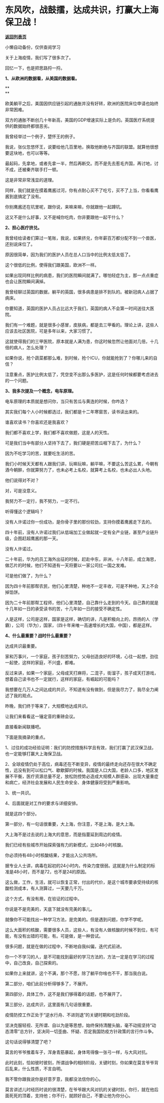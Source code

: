 # 东风吹，战鼓擂，达成共识，打赢大上海保卫战！

[**返回列表页**](/gzh/记忆承载)

小懒自动备份，仅供查阅学习

关于上海疫情，我们写了很多次了。

  

回忆一下，也是把思路捋一捋。  

  

 **1、从欧洲的数据看，从美国的数据看。**

 **  
**

欧美躺平之后，美国因供应链引起的通胀并没有好转，欧洲的医院床位申请也始终非常困难。  

  

双方的通胀不断创几十年新高，美国的GDP增速实际上是负的。英国医疗系统提供的数据始终都很恶劣。

  

我曾经举过一个例子，楚怀王的例子。

  

我说，张仪忽悠怀王，说要给他几百里地，换取他断绝与齐国的联盟。就算他很想要这块地，也可以等等。

  

最起码，先拿地，或者先拿一半，然后再断交。而不是先去惹毛齐国，再讨地，讨不成，还被秦齐联手打一顿。

  

这是非常非常浅显的道理。

  

同样，我们就是在摸着鹰酱过河，你有点耐心买不了吃亏，买不了上当，你看看鹰酱到底搞定了没有。  

  

你别鹰酱还在坑里呢，跟你说，来嘛来嘛，你就跟他一起蹲坑。  

  

这又不是什么好事，又不是喊你吃肉，你非要跟他一起干什么？

  

 **2、担心医疗挤兑。**

  

我曾经给读者们算过一笔账，我说，如果挤兑，你年薪百万都分配不到一个兽医，还别说床位了。  

  

原因很简单，因为我们的医护人员在总人口当中的比例太低太低了。

  

这个很低的比例，使得我们跟美国，欧洲不一样。  

  

如果出现同样比例的病患，我们的医院瞬间就满了。哪怕轻症为主，那一点点重症也会让医院瞬间满掉。

  

我曾经聊过英国的数据，躺平的英国，很多病患是排不到队的。被新冠病人占据了病床。

  

你要知道，英国的医护人员占比远大于我们，英国的病人不会第一时间送往大医院。

  

我们有一个难题，就是很多小感冒，皮肤病，都是去三甲看的。理论上讲，这些人应该去社区医院，可是多年以来，大家习惯了。  

  

这就使得我们的三甲医院，原本就是人满为患，你这时候忽然让他面对几倍，十几倍的病人，怎么处理？  

  

如果你说，抢个蔬菜都那么难，到时候，抢个ICU，你就能抢到了？你哪儿来的自信？  

  

注意重点，医护比例太低了，凭空变不出那么多医护，这是任何时候都要考虑进去的一个问题。

  

 **3、我多次提及一个概念，电车原理。**

  

电车原理的本质就是想问你，当只有苦瓜与黄连的时候，你咋选？  

  

其实我们每个人小时候都选过，我们都是十二年寒窗苦，读书读出来的。

  

谁喜欢读书？你喜欢还是我喜欢？  

  

我们都不喜欢上学，我们都不喜欢做题，这是人的天性。

  

可是我们当中有部分人坚持下去了，我们硬是把苦瓜咽下去了，为什么？  

  

因为不吃学习的苦，就要吃生活的苦。

  

我们小时候天天都有人跟我们讲，玩嘛玩嘛，躺平嘛，不要这么苦这么累，今朝有酒今朝醉，你就算努力了，也未必考上名校，就算考上名校，也未必出人头地。  

  

他们说得对不对？

  

对，可是没意义。

  

我努力不一定行，我不努力，一定不行。

  

听得懂这个逻辑吗？

  

没有人许诺过你一份成功，是你骨子里的那份较劲，支持你摸着鹰酱走下去的。  

  

四十年前，没有人许诺过我们从低端加工业做起就一定有全产业链，甚至产业链升级，企图赶超鹰酱的那一天。  

  

没有人许诺过。

  

二十年前，华为的员工海外出征的时候，赶赴中东，非洲，十八年前，成立海思，做芯片的时候，他们不知道有一天将要以一家公司扛一国之发难。  

  

可是他们做了，为什么？  

  

因为四十年前那帮农民，他们心里清楚，种地不一定丰收，可是不种地，天上不会掉馅饼。

  

因为二十年前那帮工程师，他们心里清楚，自己靠什么走到的今天。自己靠的就是十几年如一日的承受读书的苦，十几年如一日的接受不确定性。

  

人是这样，公司是这样，国家是这样，确切的讲，凡是积极向上的，昂扬的人（学霸），公司（华为），国家，（四十年来唯一高速增长的大国，中国），都是这样。

  

 **4、什么最重要？战时什么最重要？**

  

达成共识最重要。

  

家和万事兴，一个家庭，孩子刻苦努力，父母创造良好的环境，心往一起想，劲往一起使，这样的家庭，不兴盛，都难。  

  

反过来讲，如果一个家庭，父母成天打麻将，二混子，街溜子，孩子成天打游戏，想着自己读书也不一定就行，这样的家庭，有崛起的可能吗？

  

我想要在几万人之间达成的共识，不知道有没有做到，但是我尽力了，我尽全力阐述了我的观点。  

  

昨晚，我们终于等来了，大规模地达成共识。  

  

让我们来看看这一锤定音的重磅会议。

  

直接看新闻联播吧。

  

  

下面是我摘录的重点。

  

1、过往的成功经验证明：我们的防控措施科学且有效，我们打赢了武汉保卫战，也一定能够打赢大上海保卫战。

  

2、全球疫情仍处于高位，病毒还在不断变异，疫情的最终走向还存在很大不确定性，远没有到可以松口气、歇歇脚的时候。我国是人口大国，老龄人口多，地区发展不平衡，医疗资源总量不足，放松防控势必造成大规模人群感染、出现大量重症和病亡，经济社会发展和人民生命安全、身体健康将受到严重影响。  

  

3、统一共识。  

  

4、后面就是对工作的要求与详细安排。

  

就是这四个部分。

  

第一部分，有一句话很重要，大上海，你注意，不是上海，是大上海。

  

大上海不是过去说的上海大的意思，而是指蔓延到周边的疫情。

  

我们已经有些城市开始探索强有力的新模式，比如48小时核酸。  

  

你必须持有48小时核酸结果，才能出入公共场所。

  

据专业人士讲，病毒在起初的24小时内，传染力度很弱。这就是为什么制定的标准是48小时，而不是72，也不是24的原因。  

  

这么做，工作，生活，就可以恢复正常，付出的代价，是这个城市要承受持续的核酸检测成本，有人测算过，一天要几千万。

  

这个方式，有没有用，在验证的过程中。  

  

你说是不是完美的，天底下就没有完美的事儿。

  

就像你不可能找出一种学习方法，是完美的。但是遇到问题，你学不学呢。

  

这么大面积的核酸，需要很多人员，这些人，有没有人做核酸的时候不到位，有可能，有没有出错的可能，有。可是做，是一种尝试。

  

很多问题，就是在做的过程中，不断地自我纠偏，迭代式前进。  

  

你一个不学习的人，是不可能找到最好的学习方法的，方法一定是在学习的过程中，自己改良，自己探索的。  

  

如果你上来就讲，这个不满，那个不愿，除了躺平你啥也不干，那当我白说。  

  

第二部分，咱们此前分析得够多了，不展开。  

  

第四部分，具体工作，这不是我们够得着的话题，也不展开了。  

  

第三部分，达成共识，这里面有几句话很重要。  

  

疫情防控工作正处于“逆水行舟、不进则退”的关键时期和吃劲阶段。

  

坚决克服轻视、无所谓、自以为是等思想，始终保持清醒头脑，毫不动摇坚持“动态清零”总方针，坚决同一切歪曲、怀疑、否定我国防疫方针政策的言行作斗争。

  

这句话说得够清楚了吧？  

  

莫言的爷爷推着车子，浑身青筋暴起，身体弯得像一张弓一样，与大风对抗。

  

此时此刻，恰如彼时彼刻，所谓战争的相持阶段，关键时刻，你如果在莫言爷爷背后乱来，什么性质，不言自明。

  

我不管你跟我说你是好意歹意，我都没法信你的心。  

  

莫言讲述儿时经历时说的很清楚，在爷爷跟大风对抗的关键时刻，你行，就在他后面死死的顶着，支持他；你不行，就顾好自己，不要让他为你分心。

